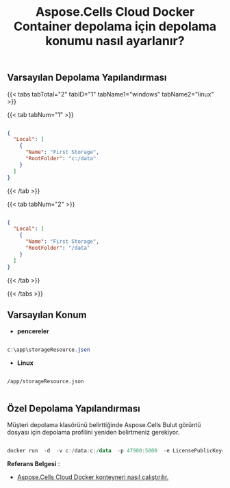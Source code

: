 ﻿---
title: Aspose.Cells Cloud Docker Container depolama için depolama konumu nasıl ayarlanır?
second_title: Documen
ArticleTitle: Aspose.Cells Cloud Docker Container Storage Configuratio
linktitle: Konteyner Depolama
type: docs
url: /tr/docker/storage/
description: Aspose.Cells Cloud Docker Konteyner depolaması için depolama konumu nasıl ayarlanır?
weight: 30
kwords: Excel Bulut Docker Konteyneri, Kendi Bulut Docker Konteyneri, REST Docker Konteyneri, Elektronik Tablo, PDF, CSV, Json, Markdown, Docker Görüntüsü, Docker Konteynerini Çalıştırma
---
## Varsayılan Depolama Yapılandırması ##

{{< tabs tabTotal="2" tabID="1" tabName1="windows" tabName2="linux" >}}

{{< tab tabNum="1" >}}

``` json

{
  "Local": [
    {
      "Name": "First Storage",
      "RootFolder": "c:/data"
    }
  ]
}
```

{{< /tab >}}

{{< tab tabNum="2" >}}

``` json

{
  "Local": [
    {
      "Name": "First Storage",
      "RootFolder": "/data"
    }
  ]
}

```

{{< /tab >}}

{{< /tabs >}}

##  Varsayılan Konum ##

- **pencereler**

```powershell

c:\app\storageResource.json

```

- **Linux**

```linux

/app/storageResource.json


```

##  Özel Depolama Yapılandırması ##

Müşteri depolama klasörünü belirttiğinde Aspose.Cells Bulut görüntü dosyası için depolama profilini yeniden belirtmeniz gerekiyor.

``` powershell

docker run  -d  -v c:/data:c:/data  -p 47900:5000  -e LicensePublicKey=yourLicensePublicKey  -e LicensePrivateKey=yourLicensePrivateKey  -e storagesCredentialsFilePath=c:/data/storageResource.json --name asposecellscloud aspose/cells-cloud:ltsc2019.22.9.0

```

**Referans Belgesi** :

- [Aspose.Cells Cloud Docker konteyneri nasıl çalıştırılır.]( https://docs.aspose.cloud/cells/run-aspose-cells-cloud-docker-container/)
